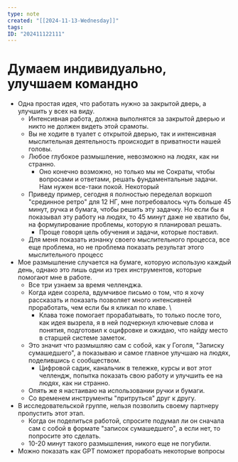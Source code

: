 ```yaml
---
type: note
created: "[[2024-11-13-Wednesday]]"
tags: 
ID: "202411122111"
---
```

#  Думаем индивидуально, улучшаем командно
- Одна простая идея, что работать нужно за закрытой дверь, а улучшить у всех на виду.
	- ﻿﻿Интенсивная работа, должна выполнятся за закрытой дверью и никто не должен видеть этой срамоты.
	- ﻿﻿Вы не ходите в туалет с открытой дверью, так и интенсивная мыслительная деятельность происходит в приватности нашей головы.
	- ﻿﻿Любое глубокое размышление, невозможно на людях, как ни странно.
		- Оно конечно возможно, но только мы не Сократы, чтобы вопросами и ответами, решать фундаментальные задачи. Нам нужен все-таки покой. Некоторый
	- Приведу пример, сегодня я полностью переделал воркшоп "срединное ретро" для 12 НГ, мне потребовалось чуть больше 45 минут, ручка и бумага, чтобы решить эту задачку. Но если бы я показывал эту работу на людях, то 45 минут даже не хватило бы, на формулирование проблемы, которую я планировал решать.
		- ﻿﻿Проще говоря цель обучения и задачи, которые поставил.
	- ﻿﻿Для меня показать изнанку своего мыслительного процесса, все еще проблема, но не проблема показать результат этого мыслительного процесс
- Мое размышление случается на бумаге, которую использую каждый день, однако это лишь одни из трех инструментов, которые помогают мне в работе.
	- ﻿﻿Все три узнаем за время челленджа.
	- ﻿﻿Когда идеи созрела, вдумчивое письмо о том, что я хочу рассказать и показать позволяет много интенсивней проработать, чем если бы я кликал по клаве. \
		- ﻿﻿Клава тоже помогает прорабатывать, то только после того, как идея вызрела, я в ней подчеркнул ключевые слова и понятия, подготовил к оцифровке и ожидаю, что найду место в старшей системе заметок.
	- ﻿﻿Это значит что размышляю сам с собой, как у Гоголя, "Записку сумашедшего", а показываю и самое главное улучшаю на людях, поделившись с сообществом.
		- Цифровой садик, канальчик в тележке, курсы и вот этот челлендж, попытка показать свою работу и улучшить ее на людях, как ни странно.
	- Опять же я настаиваю на использовании ручки и бумаги.
	- Со временем инструменты "притруться" друг к другу.
- В исследовательской группе, нельзя позволить своему партнеру пропустить этот этап.
	- Когда он поделиться работой, спросите подумал ли он сначала сам с собой в формате "записок сумашедшего", а если нет, то попросите это сделать.
	- 10-20 минут такого размышления, никого еще не погубили.
- Можно показать как GPT поможет прорабоать некоторые вопросы
